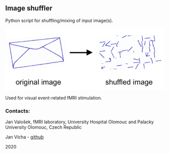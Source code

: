 ## Image shuffler

Python script for shuffling/mixing of input image(s).

![example](example.png?raw=true "Example")

Used for visual event-related fMRI stimulation.

### Contacts:

Jan Valošek, fMRI laboratory, University Hospital Olomouc and Palacky University Olomouc, Czech Republic

Jan Vícha - [github](https://github.com/vichi99)

2020
